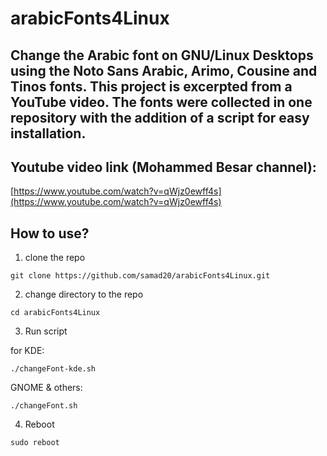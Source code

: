# arabicFonts4Linux

## Change the Arabic font on GNU/Linux Desktops using the Noto Sans Arabic, Arimo, Cousine and Tinos fonts. This project is excerpted from a YouTube video. The fonts were collected in one repository with the addition of a script for easy installation.

## Youtube video link (Mohammed Besar channel):
[https://www.youtube.com/watch?v=qWjz0ewff4s](https://www.youtube.com/watch?v=qWjz0ewff4s)


## How to use?

1. clone the repo
```
git clone https://github.com/samad20/arabicFonts4Linux.git
```

2. change directory to the repo
```
cd arabicFonts4Linux
```

3. Run script

for KDE:
```
./changeFont-kde.sh
```

GNOME & others:
```
./changeFont.sh
```
4. Reboot
```
sudo reboot
```
